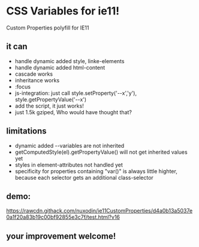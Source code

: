 # CSS Variables for ie11!
Custom Properties polyfill for IE11


## it can
- handle dynamic added style, linke-elements
- handle dynamic added html-content
- cascade works
- inheritance works
- :focus
- js-integration: just call style.setProperty('--x','y'), style.getPropertyValue('--x')
- add the script, it just works!
- just 1.5k gziped, Who would have thought that?

## limitations
- dynamic added --variables are not inherited
- getComputedStyle(el).getPropertyValue() will not get inherited values yet
- styles in element-attributes not handled yet
- specificity for properties containing "var()" is always little highter, because each selector gets an additional class-selector

## demo:
https://rawcdn.githack.com/nuxodin/ie11CustomProperties/d4a0b13a5037e0a1f20a83b19c00bf92855e3c7f/test.html?v16

## your improvement welcome!

